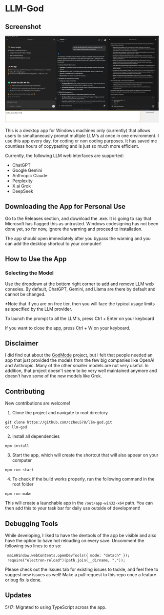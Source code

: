 # LLM-God

## Screenshot

![Screenshot](./image.png)

This is a desktop app for Windows machines only (currently) that allows users to simultaneously prompt multiple LLM's at once in one environment. I use this app every day, for coding or non coding purposes. It has saved me countless hours of copypasting and is just so much more efficient.

Currently, the following LLM web interfaces are supported:

- ChatGPT
- Google Gemini
- Anthropic Claude
- Perplexity
- X.ai Grok
- DeepSeek

## Downloading the App for Personal Use

Go to the Releases section, and download the .exe. It is going to say that Microsoft has flagged this as untrusted. Windows codesigning has not
been done yet, so for now, ignore the warning and proceed to installation.

The app should open immediately after you bypass the warning and you can add the desktop shortcut to your computer!

## How to Use the App

### Selecting the Model

Use the dropdown at the bottom right corner to add and remove LLM web consoles. By default, ChatGPT, Gemini, and Llama are there by default and cannot be changed.

\*Note that if you are on free tier, then you will face the typical usage limits as specified by the LLM provider.

To launch the prompt to all the LLM's, press Ctrl + Enter on your keyboard

If you want to close the app, press Ctrl + W on your keyboard.

## Disclaimer

I did find out about the [GodMode](https://github.com/smol-ai/GodMode) project, but I felt that people needed an app that just provided the models from the few big companies like OpenAI and Anthropic. Many of the other smaller models are not very useful. In addition, that project doesn't seem to be very well maintained anymore and doesn't have some of the new models like Grok.

## Contributing

New contributions are welcome!

1. Clone the project and navigate to root directory

```
git clone https://github.com/czhou578/llm-god.git
cd llm-god
```

2. Install all dependencies

```
npm install
```

3. Start the app, which will create the shortcut that will also appear on your computer

```
npm run start
```

4. To check if the build works properly, run the following command in the root folder

```
npm run make
```

This will create a launchable app in the `/out/app-win32-x64` path. You can then add this to your task bar for daily use outside of development!

## Debugging Tools

While developing, I liked to have the devtools of the app be visible and also have the option to have hot reloading on every save. Uncomment the following two lines to do so:

```
 mainWindow.webContents.openDevTools({ mode: "detach" });
 require("electron-reload")(path.join(__dirname, "."));
```

Please check out the Issues tab for existing issues to tackle, and feel free to suggest new issues as well! Make a pull request to this repo once a feature or bug fix is done.

## Updates

5/17: Migrated to using TypeScript across the app.
